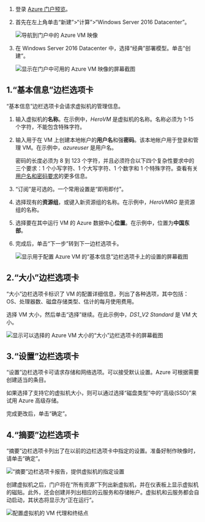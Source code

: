 1. 登录 [Azure 门户预览](https://portal.azure.cn)。

2. 首先在左上角单击“新建”>“计算”>“Windows Server 2016 Datacenter”。

    ![导航到门户中的 Azure VM 映像](./media/virtual-machines-common-portal-create-fqdn/marketplace-new.png)  

3. 在 Windows Server 2016 Datacenter 中，选择“经典”部署模型。单击“创建”。

    ![显示在门户中可用的 Azure VM 映像的屏幕截图](./media/virtual-machines-common-portal-create-fqdn/deployment-classic-model.png)  

## 1\.“基本信息”边栏选项卡

“基本信息”边栏选项卡会请求虚拟机的管理信息。

1. 输入虚拟机的**名称**。在示例中，_HeroVM_ 是虚拟机的名称。名称必须为 1-15 个字符，不能包含特殊字符。

2. 输入用于在 VM 上创建本地帐户的**用户名**和强**密码**。该本地帐户用于登录和管理 VM。在示例中，_azureuser_ 是用户名。

    密码的长度必须为 8 到 123 个字符，并且必须符合以下四个复杂性要求中的三个要求：1 个小写字符、1 个大写字符、1 个数字和 1 个特殊字符。查看有关[用户名和密码要求](../articles/virtual-machines/virtual-machines-windows-faq.md)的更多信息。

3. “订阅”是可选的。一个常用设置是“即用即付”。

4. 选择现有的**资源组**，或键入新资源组的名称。在示例中，_HeroVMRG_ 是资源组的名称。

5. 选择要在其中运行 VM 的 Azure 数据中心**位置**。在示例中，位置为**中国东部**。

6. 完成后，单击“下一步”转到下一边栏选项卡。

    ![显示用于配置 Azure VM 的“基本信息”边栏选项卡上的设置的屏幕截图](./media/virtual-machines-common-portal-create-fqdn/basics-blade-classic.png)  

## 2\.“大小”边栏选项卡

“大小”边栏选项卡标识了 VM 的配置详细信息，列出了各种选项，其中包括：OS、处理器数、磁盘存储类型、估计的每月使用费用。

选择 VM 大小，然后单击“选择”继续。在此示例中，_DS1_\__V2 Standard_ 是 VM 大小。

![显示可以选择的 Azure VM 大小的“大小”边栏选项卡的屏幕截图](./media/virtual-machines-common-portal-create-fqdn/vm-size-classic.png)  

## 3\.“设置”边栏选项卡

“设置”边栏选项卡可请求存储和网络选项。可以接受默认设置。Azure 可根据需要创建适当的条目。

如果选择了支持它的虚拟机大小，则可以通过选择“磁盘类型”中的“高级(SSD)”来试用 Azure 高级存储。

完成更改后，单击“确定”。

## 4\.“摘要”边栏选项卡

“摘要”边栏选项卡列出了在以前的边栏选项卡中指定的设置。准备好制作映像时，请单击“确定”。

![“摘要”边栏选项卡报告，提供虚拟机的指定设置](./media/virtual-machines-common-portal-create-fqdn/summary-blade-classic.png)  

<!--  deleted 2/16/2017 - RABixby
  * A virtual machine's size affects the cost of using it, as well as configuration options such as how many data disks you can attach. For more information, see [Sizes for virtual machines](../articles/virtual-machines/virtual-machines-windows-sizes.md).
  -->

创建虚拟机之后，门户将在“所有资源”下列出新虚拟机，并在仪表板上显示虚拟机的磁贴。此外，还会创建并列出相应的云服务和存储帐户。虚拟机和云服务都会自动启动，其状态将显示为“正在运行”。

![配置虚拟机的 VM 代理和终结点](./media/virtual-machines-common-portal-create-fqdn/portal-with-new-vm.png)  

<!---HONumber=Mooncake_0313_2017-->